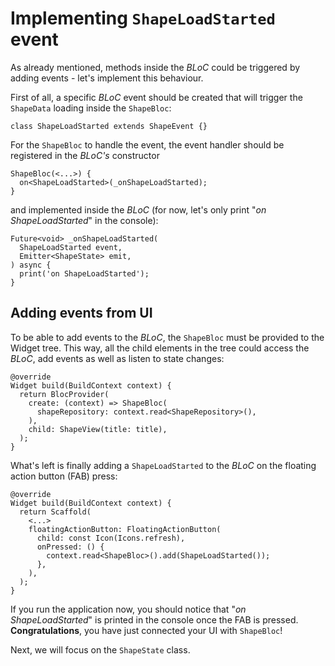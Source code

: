# Implementing `ShapeLoadStarted` event

As already mentioned, methods inside the _BLoC_ could be triggered by adding events - let's implement this behaviour.

First of all, a specific _BLoC_ event should be created that will trigger the `ShapeData` loading inside the `ShapeBloc`:

```
class ShapeLoadStarted extends ShapeEvent {}
```

For the `ShapeBloc` to handle the event, the event handler should be registered in the _BLoC's_ constructor

```
ShapeBloc(<...>) {
  on<ShapeLoadStarted>(_onShapeLoadStarted);
}
```

and implemented inside the _BLoC_ (for now, let's only print "_on ShapeLoadStarted_" in the console):

```
Future<void> _onShapeLoadStarted(
  ShapeLoadStarted event,
  Emitter<ShapeState> emit,
) async {
  print('on ShapeLoadStarted');
}
```

## Adding events from UI

To be able to add events to the _BLoC_, the `ShapeBloc` must be provided to the Widget tree. This way, all the child elements in the tree could access the _BLoC_, add events as well as listen to state changes:

```
@override
Widget build(BuildContext context) {
  return BlocProvider(
    create: (context) => ShapeBloc(
      shapeRepository: context.read<ShapeRepository>(),
    ),
    child: ShapeView(title: title),
  );
}
```

What's left is finally adding a `ShapeLoadStarted` to the _BLoC_ on the floating action button (FAB) press:

```
@override
Widget build(BuildContext context) {
  return Scaffold(
    <...>
    floatingActionButton: FloatingActionButton(
      child: const Icon(Icons.refresh),
      onPressed: () {
        context.read<ShapeBloc>().add(ShapeLoadStarted());
      },
    ),
  );
}
```

If you run the application now, you should notice that "_on ShapeLoadStarted_" is printed in the console once the FAB is pressed. **Congratulations**, you have just connected your UI with `ShapeBloc`!

Next, we will focus on the `ShapeState` class.
